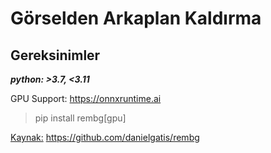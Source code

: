 # Görselden Arkaplan Kaldırma

## Gereksinimler

***python: >3.7, <3.11***

GPU Support:
https://onnxruntime.ai 
> pip install rembg[gpu]

[Kaynak:](https://github.com/danielgatis/rembg/) https://github.com/danielgatis/rembg